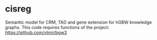 # cisreg
Semantic model for CRM, TAD and gene extension for hGBW knowledge graphs. This code requires functions of the project: https://github.com/vlmir/bgw3
